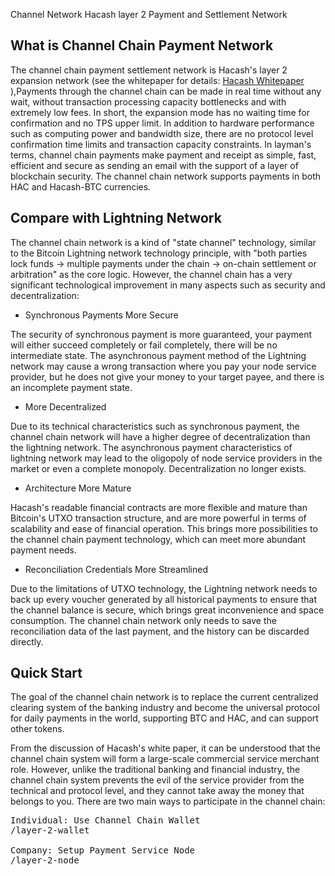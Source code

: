 Channel Network
Hacash layer 2 Payment and Settlement Network


## What is Channel Chain Payment Network

The channel chain payment settlement network is Hacash's layer 2 expansion network (see the whitepaper for details: 
 [Hacash Whitepaper]([:=lang.links.wp:]) ),Payments through the channel chain can be made in real time without any wait, without transaction processing capacity bottlenecks and with extremely low fees. In short, the expansion mode has no waiting time for confirmation and no TPS upper limit. In addition to hardware performance such as computing power and bandwidth size, there are no protocol level confirmation time limits and transaction capacity constraints. In layman's terms, channel chain payments make payment and receipt as simple, fast, efficient and secure as sending an email with the support of a layer of blockchain security. The channel chain network supports payments in both HAC and Hacash-BTC currencies.

## Compare with Lightning Network

The channel chain network is a kind of "state channel" technology, similar to the Bitcoin Lightning network technology principle, with "both parties lock funds -> multiple payments under the chain -> on-chain settlement or arbitration" as the core logic. However, the channel chain has a very significant technological improvement in many aspects such as security and decentralization:

- Synchronous Payments More Secure

The security of synchronous payment is more guaranteed, your payment will either succeed completely or fail completely, there will be no intermediate state.  The asynchronous payment method of the Lightning network may cause a wrong transaction where you pay your node service provider, but he does not give your money to your target payee, and there is an incomplete payment state.

- More Decentralized

Due to its technical characteristics such as synchronous payment, the channel chain network will have a higher degree of decentralization than the lightning network. The asynchronous payment characteristics of lightning network may lead to the oligopoly of node service providers in the market or even a complete monopoly. Decentralization no longer exists.

- Architecture More Mature

Hacash's readable financial contracts are more flexible and mature than Bitcoin's UTXO transaction structure, and are more powerful in terms of scalability and ease of financial operation. This brings more possibilities to the channel chain payment technology, which can meet more abundant payment needs.

- Reconciliation Credentials More Streamlined

Due to the limitations of UTXO technology, the Lightning network needs to back up every voucher generated by all historical payments to ensure that the channel balance is secure, which brings great inconvenience and space consumption. The channel chain network only needs to save the reconciliation data of the last payment, and the history can be discarded directly.


## Quick Start

The goal of the channel chain network is to replace the current centralized clearing system of the banking industry and become the universal protocol for daily payments in the world, supporting BTC and HAC, and can support other tokens.

From the discussion of Hacash's white paper, it can be understood that the channel chain system will form a large-scale commercial service merchant role. However, unlike the traditional banking and financial industry, the channel chain system prevents the evil of the service provider from the technical and protocol level, and they cannot take away the money that belongs to you. There are two main ways to participate in the channel chain:

<pre class="links big">
Individual: Use Channel Chain Wallet
/layer-2-wallet

Company: Setup Payment Service Node
/layer-2-node
</pre>


